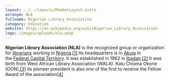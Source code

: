 ```yaml
---
layout: ../../layouts/MemberLayout.astro
acronym: NLA
fullname: Nigerian Library Association
category: Education
website: https://en.wikipedia.org/wiki/Nigerian_Library_Association
logo: /images/uploads/nla.webp
---
```

**Nigerian Library Association (NLA)** is the recognized group or organization for [librarians](https://en.wikipedia.org/wiki/Librarian) working in [Nigeria](https://en.wikipedia.org/wiki/Nigeria).[[1]](https://en.wikipedia.org/wiki/Nigerian_Library_Association#cite_note-1) Its headquarters is in [Abuja](https://en.wikipedia.org/wiki/Abuja) in the [Federal Capital Territory](https://en.wikipedia.org/wiki/Federal_Capital_Territory,_Nigeria). It was established in 1962 in [Ibadan](https://en.wikipedia.org/wiki/Ibadan).[[2]](https://en.wikipedia.org/wiki/Nigerian_Library_Association#cite_note-2) It was birth from West African Library Association (WALA). Kalu Chioma Okorie (OON),[[3]](https://en.wikipedia.org/wiki/Nigerian_Library_Association#cite_note-3) its pioneer president is also one of the first to receive the Fellow Award of the association[[4]](https://en.wikipedia.org/wiki/Nigerian_Library_Association#cite_note-4)
